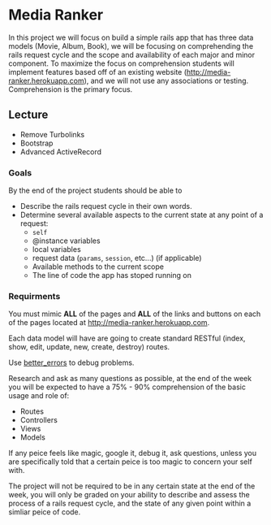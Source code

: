 # Media Ranker

In this project we will focus on build a simple rails app that has three data models (Movie, Album, Book), we will be focusing on comprehending the rails request cycle and the scope and availability of each major and minor component. To maximize the focus on comprehension students will implement features based off of an existing website (http://media-ranker.herokuapp.com), and we will not use any associations or testing. Comprehension is the primary focus.

Lecture
--------
- Remove Turbolinks
- Bootstrap
- Advanced ActiveRecord

### Goals

By the end of the project students should be able to

- Describe the rails request cycle in their own words.
- Determine several available aspects to the current state at any point of a request:
    - `self`
    - @instance variables
    - local variables
    - request data (`params`, `session`, etc...) (if applicable)
    - Available methods to the current scope
    - The line of code the app has stoped running on


### Requirments

You must mimic **ALL** of the pages and **ALL** of the links and buttons on each of the pages located at http://media-ranker.herokuapp.com.

Each data model will have are going to create standard RESTful (index, show, edit, update, new, create, destroy) routes.

Use [better_errors](https://github.com/charliesome/better_errors) to debug problems.

Research and ask as many questions as possible, at the end of the week you will be expected to have a 75% - 90% comprehension of the basic usage and role of:

- Routes
- Controllers
- Views
- Models

If any peice feels like magic, google it, debug it, ask questions, unless you are specifically told that a certain peice is too magic to concern your self with.

The project will not be required to be in any certain state at the end of the week, you will only be graded on your ability to describe and assess the process of a rails request cycle, and the state of any given point within a simliar peice of code.
